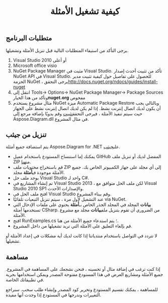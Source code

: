 ﻿---
title: كيفية تشغيل الأمثلة
type: docs
weight: 80
url: /ar/net/how-to-run-the-examples/
description: توضح هذه الصفحة كيفية تشغيل أمثلة مكتبة Aspose.Diagram.
---
## **متطلبات البرنامج**
يرجى التأكد من استيفاء المتطلبات التالية قبل تنزيل الأمثلة وتشغيلها.

1. Visual Studio 2010 أو أعلى
1. Microsoft office visio
1.  NuGet Package Manager مثبت في Visual Studio. تأكد من تثبيت أحدث إصدار NuGet API في Visual Studio. للحصول على تفاصيل حول كيفية تثبيت مدير الحزمة NuGet ، يرجى التحقق<http://docs.nuget.org/ndocs/guides/install-nuget>
1.  انتقل إلى Tools-> Options-> NuGet Package Manager-> Package Sources وتأكد من هذا الخيار**nuget.org** مفحوص
1.  مثال مشروع يستخدم NuGet ميزة Automatic Package Restore وبالتالي يجب أن يكون لديك اتصال إنترنت نشط. إذا لم يكن لديك اتصال إنترنت نشط على الجهاز حيث سيتم تنفيذ الأمثلة ، فيرجى التحقق[تثبيت](/diagram/ar/net/installation/) وقم يدويًا بإضافة مرجع إلى Aspose.Diagram.dll في مثال المشروع.
## **تنزيل من جيثب**
 يتم استضافة جميع أمثلة Aspose.Diagram for .NET على[جيثب](https://github.com/aspose-diagram/Aspose.Diagram-for-.NET).

-  يمكنك إما استنساخ المستودع باستخدام عميل GitHub المفضل لديك أو تنزيل ملف ZIP من[هنا](https://github.com/aspose-diagram/Aspose.Diagram-for-.NET/archive/master.zip).
-  قم باستخراج محتويات ملف ZIP إلى أي مجلد على جهاز الكمبيوتر الخاص بك. جميع الأمثلة موجودة في**أمثلة** مجلد.
- يوجد ملف حل Visual Studio واحد لـ C#.
- تم إنشاء المشاريع في Visual Studio 2013 ، لكن ملف الحل متوافق مع Visual Studio 2010 SP1 والإصدارات الأحدث.
- افتح ملف الحل في Visual Studio وقم ببناء المشروع.
- عند التشغيل لأول مرة ، سيتم تنزيل التبعيات تلقائيًا via NuGet.
- **بيانات** المجلد في المجلد الجذر الخاص بـ**أمثلة** يحتوي على ملفات الإدخال التي تستخدمها أمثلة CSharp. من الضروري أن تقوم بتنزيل ملف**بيانات** مجلد مع مشروع الأمثلة.
- افتح RunExamples.cs ؛ يتم استدعاء جميع الأمثلة من هنا.
- قم بإلغاء التعليق على الأمثلة التي تريد تشغيلها من داخل المشروع.

لا تتردد في التواصل باستخدام منتدياتنا إذا كانت لديك أية مشكلات في إعداد الأمثلة أو تشغيلها.
## **مساهمة**
إذا كنت ترغب في إضافة مثال أو تحسينه ، فنحن نشجعك على المساهمة في المشروع. جميع الأمثلة ومشاريع العرض في هذا المستودع مفتوحة المصدر ويمكن استخدامها بحرية في تطبيقاتك الخاصة.

للمساهمة ، يمكنك تقسيم المستودع وتحرير كود المصدر وإنشاء طلب سحب. سنراجع التغييرات وندرجها في المستودع إذا وجدت أنها مفيدة.
